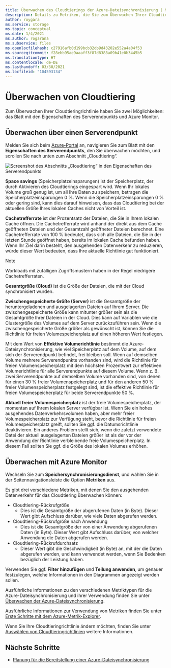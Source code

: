 ```yaml
---
title: Überwachen des Cloudtierings der Azure-Dateisynchronisierung | Microsoft-Dokumentation
description: Details zu Metriken, die Sie zum Überwachen Ihrer Cloudtieringrichtlinien verwenden können.
author: roygara
ms.service: storage
ms.topic: conceptual
ms.date: 1/4/2021
ms.author: rogarana
ms.subservice: files
ms.openlocfilehash: c27916afb0d199bcb32db9d43202e552a4a04f53
ms.sourcegitcommit: f28ebb95ae9aaaff3f87d8388a09b41e0b3445b5
ms.translationtype: HT
ms.contentlocale: de-DE
ms.lasthandoff: 03/30/2021
ms.locfileid: "104593134"
---
```

# <a name="monitor-cloud-tiering"></a>Überwachen von Cloudtiering
Zum Überwachen Ihrer Cloudtieringrichtlinie haben Sie zwei Möglichkeiten: das Blatt mit den Eigenschaften des Serverendpunkts und Azure Monitor.

## <a name="monitoring-via-server-endpoint"></a>Überwachen über einen Serverendpunkt

Melden Sie sich beim [Azure-Portal](https://portal.azure.com/) an, navigieren Sie zum Blatt mit den **Eigenschaften des Serverendpunkts**, den Sie überwachen möchten, und scrollen Sie nach unten zum Abschnitt „Cloudtiering“. 

![Screenshot des Abschnitts „Cloudtiering“ in den Eigenschaften des Serverendpunkts](media/storage-sync-monitoring-cloud-tiering/cloud-tiering-monitoring-5.png)

**Space savings** (Speicherplatzeinsparungen) ist der Speicherplatz, der durch Aktivieren des Cloudtierings eingespart wird. Wenn Ihr lokales Volume groß genug ist, um all Ihre Daten zu speichern, betragen die Speicherplatzeinsparungen 0 %. Wenn die Speicherplatzeinsparungen 0 % oder gering sind, kann dies darauf hinweisen, dass das Cloudtiering bei der aktuellen Größe Ihres lokalen Caches nicht von Vorteil ist. 

**Cachetrefferrate** ist der Prozentsatz der Dateien, die Sie in Ihrem lokalen Cache öffnen. Die Cachetrefferrate wird anhand der direkt aus dem Cache geöffneten Dateien und der Gesamtzahl geöffneter Dateien berechnet. Eine Cachetrefferrate von 100 % bedeutet, dass sich alle Dateien, die Sie in der letzten Stunde geöffnet haben, bereits im lokalen Cache befunden haben. Wenn Ihr Ziel darin besteht, den ausgehenden Datenverkehr zu reduzieren, würde dieser Wert bedeuten, dass Ihre aktuelle Richtlinie gut funktioniert.

> [!NOTE]
> Workloads mit zufälligen Zugriffsmustern haben in der Regel niedrigere Cachetrefferraten. 

**Gesamtgröße (Cloud)** ist die Größe der Dateien, die mit der Cloud synchronisiert wurden. 

**Zwischengespeicherte Größe (Server)** ist die Gesamtgröße der heruntergeladenen und ausgelagerten Dateien auf Ihrem Server. Die zwischengespeicherte Größe kann mitunter größer sein als die Gesamtgröße Ihrer Dateien in der Cloud. Dies kann auf Variablen wie die Clustergröße des Volumes auf dem Server zurückzuführen sein. Wenn die zwischengespeicherte Größe größer als gewünscht ist, können Sie die Richtlinie für freien Volumespeicherplatz auf einen höheren Wert festlegen. 

Mit dem Wert von **Effektive Volumerichtlinie** bestimmt die Azure-Dateisynchronisierung, wie viel Speicherplatz auf dem Volume, auf dem sich der Serverendpunkt befindet, frei bleiben soll. Wenn auf demselben Volume mehrere Serverendpunkte vorhanden sind, wird die Richtlinie für freien Volumenspeicherplatz mit dem höchsten Prozentwert zur effektiven Volumerichtlinie für alle Serverendpunkte auf diesem Volume. Wenn z. B. zwei Serverendpunkte auf demselben Volume vorhanden sind, von denen für einen 30 % freier Volumenspeicherplatz und für den anderen 50 % freier Volumenspeicherplatz festgelegt sind, ist die effektive Richtlinie für freien Volumespeicherplatz für beide Serverendpunkte 50 %.

**Aktuell freier Volumespeicherplatz** ist der freie Volumespeicherplatz, der momentan auf Ihrem lokalen Server verfügbar ist. Wenn Sie ein hohes ausgehendes Datenverkehrsvolumen haben, aber mehr freier Volumespeicherplatz zur Verfügung steht, bevor die Richtlinie für freien Volumespeicherplatz greift, sollten Sie ggf. die Datumsrichtlinie deaktivieren. Ein anderes Problem stellt sich, wenn die zuletzt verwendete Datei der aktuell ausgelagerten Dateien größer ist als der vor der Anwendung der Richtlinie verbleibende freie Volumespeicherplatz. In diesem Fall sollten Sie ggf. die Größe des lokalen Volumes erhöhen. 

## <a name="monitoring-via-azure-monitor"></a>Überwachen mit Azure Monitor

Wechseln Sie zum **Speichersynchronisierungsdienst**, und wählen Sie in der Seitennavigationsleiste die Option **Metriken** aus. 

Es gibt drei verschiedene Metriken, mit denen Sie den ausgehenden Datenverkehr für das Cloudtiering überwachen können:

- Cloudtiering-Rückrufgröße
    - Dies ist die Gesamtgröße der abgerufenen Daten (in Byte). Dieser Wert gibt Aufschluss darüber, wie viele Daten abgerufen werden.
- Cloudtiering-Rückrufgröße nach Anwendung
    - Dies ist die Gesamtgröße der von einer Anwendung abgerufenen Daten (in Byte). Dieser Wert gibt Aufschluss darüber, von welcher Anwendung die Daten abgerufen werden.
- Cloudtiering-Rückrufdurchsatz
    - Dieser Wert gibt die Geschwindigkeit (in Byte) an, mit der die Daten abgerufen werden, und kann verwendet werden, wenn Sie Bedenken bezüglich der Leistung haben. 

Verwenden Sie ggf. **Filter hinzufügen** und **Teilung anwenden**, um genauer festzulegen, welche Informationen in den Diagrammen angezeigt werden sollen.
 
Ausführliche Informationen zu den verschiedenen Metriktypen für die Azure-Dateisynchronisierung und ihrer Verwendung finden Sie unter [Überwachen der Azure-Dateisynchronisierung](storage-sync-files-monitoring.md).

Ausführliche Informationen zur Verwendung von Metriken finden Sie unter [Erste Schritte mit dem Azure-Metrik-Explorer](../../azure-monitor/essentials/metrics-getting-started.md).

Wenn Sie Ihre Cloudtieringrichtlinie ändern möchten, finden Sie unter [Auswählen von Cloudtieringrichtlinien](storage-sync-choose-cloud-tiering-policies.md) weitere Informationen.

## <a name="next-steps"></a>Nächste Schritte
* [Planung für die Bereitstellung einer Azure-Dateisynchronisierung](storage-sync-files-planning.md)